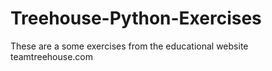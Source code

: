 # Treehouse-Python-Exercises
These are a some exercises from the educational website teamtreehouse.com
